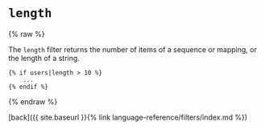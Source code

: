 `length`
========

{% raw %}

The `length` filter returns the number of items of a sequence or mapping, or the length of a string.

````twig
{% if users|length > 10 %}
    ...
{% endif %}
````

{% endraw %}

[back]({{ site.baseurl }}{% link language-reference/filters/index.md %})